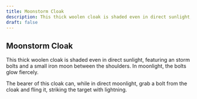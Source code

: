 ```yaml
---
title: Moonstorm Cloak
description: This thick woolen cloak is shaded even in direct sunlight, featuring an storm bolts and a small iron moon between the shoulders. In moonlight, the bolts glow fiercely....
draft: false
---
```


## Moonstorm Cloak

This thick woolen cloak is shaded even in direct sunlight, featuring an storm bolts and a small iron moon between the shoulders. In moonlight, the bolts glow fiercely.

The bearer of this cloak can, while in direct moonlight, grab a bolt from the cloak and fling it, striking the target with lightning.
